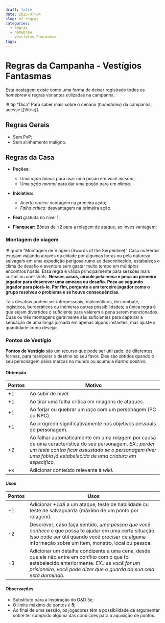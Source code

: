```yaml
---
draft: false
date: 2025-07-04
slug: vf-regras
categories:
  - regras
  - homebrew
  - Vestígios Fantasmas
tags:
---
```


# Regras da Campanha - Vestígios Fantasmas

Esta postagem existe como uma forma de deixar registrado todos os *homebrew* e regras variantes utilizadas na campanha.

<!-- more -->

!!! tip "Dica"
	Para saber mais sobre o cenário (*homebrew*) da campanha, acesse [[Vitria]].

## Regras Gerais

- Sem PvP;
- Sem alinhamento maligno.

## Regras da Casa

- **Poções:**
	- Uma *ação bônus* para usar uma poção em *você mesmo*;
	- Uma *ação normal* para dar uma poção para um *aliado*.

- **Iniciativa:**
	- *Acerto crítico:* vantagem na primeira ação;
	- *Falha crítica:* desvantagem na primeira ação.

- **Feat** gratuita no nível 1;

- **Flanquear:** Bônus de +2 para a rolagem de ataque, ao invés vantagem;

### Montagem de viagem

!!! quote "Montagem de Viagem (Swords of the Serpentine)"
	Caso os Heróis estejam viajando através da cidade por algumas horas ou pela natureza selvagem em uma expedição perigosa rumo ao desconhecido, estabeleça o clima de desafio e aventura sem gastar muito tempo em múltiplos encontros hostis. Essa regra é válida principalmente para sessões mais curtas ou one-shots. **Nesses casos, circule pela mesa e peça ao primeiro jogador para descrever uma ameaça ou desafio. Peça ao segundo jogador para piorá-lo. Por fim, pergunte a um terceiro jogador como o grupo resolveu o problema e se houve consequências.**
	<p></p>
	Tais desafios podem ser interpessoais, diplomáticos, de combate, logísticos, burocráticos ou inúmeras outras possibilidades; a única regra é que sejam divertidos o suficiente para valerem a pena serem mencionados. Duas ou três montagens geralmente são suficientes para capturar a sensação de uma longa jornada em apenas alguns instantes, mas ajuste a quantidade como desejar.

### Pontos de Vestígio

**Pontos de Vestígio** são um recurso que pode ser utilizado, de diferentes formas, para manipular o destino ao seu favor. Eles são obtidos quando o seu personagem deixa marcas no mundo ou acumula *Karma* positivo.

#### Obtenção

| Pontos | Motivo                                                                                                                                                                                                                   |
| ------ | ------------------------------------------------------------------------------------------------------------------------------------------------------------------------------------------------------------------------ |
| +1     | Ao subir de nível.                                                                                                                                                                                                       |
| +1     | Ao tirar uma falha crítica em rolagens de ataques.                                                                                                                                                                       |
| +1     | Ao forjar ou quebrar um *laço* com um personagem (PC ou NPC).                                                                                                                                                            |
| +1     | Ao progredir significativamente nos objetivos pessoais do personagem.                                                                                                                                                    |
| +2     | Ao falhar automaticamente em uma rolagem por causa de uma característica do seu personagem. *EX.: perder um teste contra ficar assustado se o personagem tiver uma fobia já estabelecida de uma criatura em específico.* |
| +x     | Adicionar conteúdo relevante à *wiki*.                                                                                                                                                                                   |

#### Usos

| Pontos | Usos                                                                                                                                                                                                                 |
| ------ | -------------------------------------------------------------------------------------------------------------------------------------------------------------------------------------------------------------------- |
| -1     | Adicionar *+1d8* a um ataque, teste de habilidade ou teste de salvaguarda (máximo de um ponto por rolagem).                                                                                                          |
| -2     | Descrever, caso faça sentido, *uma pessoa que você conhece* e que possa te ajudar em uma certa situação. Isso pode ser útil quando você precisar de alguma informação sobre um item, monstro, local ou pessoa.       |
| -3     | Adicionar um detalhe condizente a uma cena, desde que ele não entre em conflito com o que foi estabelecido anteriormente. *EX.: se você for um prisioneiro, você pode dizer que o guarda da sua cela está dormindo.* |

#### Observações

- Substituto para a Inspiração do D&D 5e;
- O limite máximo de pontos é **5**;
- Ao final de uma sessão, os jogadores têm a possibilidade de argumentar sobre ter cumprido alguma das condições para a aquisição de pontos.
